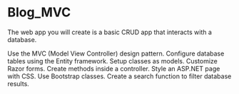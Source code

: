 # Blog_MVC
The web app you will create is a basic CRUD app that interacts with a database.

Use the MVC (Model View Controller) design pattern.
Configure database tables using the Entity framework.
Setup classes as models.
Customize Razor forms.
Create methods inside a controller.
Style an ASP.NET page with CSS.
Use Bootstrap classes.
Create a search function to filter database results.
